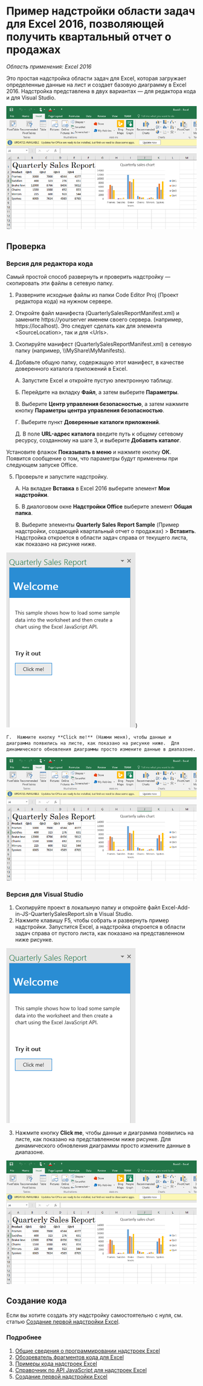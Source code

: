 # <a name="quarterly-sales-report-task-pane-add-in-sample-for-excel-2016"></a>Пример надстройки области задач для Excel 2016, позволяющей получить квартальный отчет о продажах

_Область применения: Excel 2016_

Это простая надстройка области задач для Excel, которая загружает определенные данные на лист и создает базовую диаграмму в Excel 2016. Надстройка представлена в двух вариантах — для редактора кода и для Visual Studio.

![Пример квартального отчета о продажах](../images/QuarterlySalesReport_report.PNG)

## <a name="try-it-out"></a>Проверка
### <a name="code-editor-version"></a>Версия для редактора кода

Самый простой способ развернуть и проверить надстройку — скопировать эти файлы в сетевую папку.

1.  Разверните исходные файлы из папки Code Editor Proj (Проект редактора кода) на нужном сервере.
2.  Откройте файл манифеста (QuarterlySalesReportManifest.xml) и замените https://yourserver именем своего сервера. (например, https://localhost). Это следует сделать как для элемента \<SourceLocation\>, так и для \<Urls\>.
3.  Скопируйте манифест (QuarterlySalesReportManifest.xml) в сетевую папку (например, \\\MyShare\MyManifests).
4.  Добавьте общую папку, содержащую этот манифест, в качестве доверенного каталога приложений в Excel.

    А.  Запустите Excel и откройте пустую электронную таблицу.

    Б.  Перейдите на вкладку **Файл**, а затем выберите **Параметры**.

    В.  Выберите **Центр управления безопасностью**, а затем нажмите кнопку **Параметры центра управления безопасностью**.

    Г.  Выберите пункт **Доверенные каталоги приложений**.

    Д.  В поле **URL-адрес каталога** введите путь к общему сетевому ресурсу, созданному на шаге 3, и выберите **Добавить каталог**.

   Установите флажок **Показывать в меню** и нажмите кнопку **ОК**. Появится сообщение о том, что параметры будут применены при следующем запуске Office.

5.  Проверьте и запустите надстройку.

    А.  На вкладке **Вставка** в Excel 2016 выберите элемент **Мои надстройки**.

    Б.  В диалоговом окне **Надстройки Office** выберите элемент **Общая папка**.

    В.  Выберите элементы **Quarterly Sales Report Sample** (Пример надстройки, создающей квартальный отчет о продажах) > **Вставить**. Надстройка откроется в области задач справа от текущего листа, как показано на рисунке ниже.

  ![Пример квартального отчета о продажах](../images/QuarterlySalesReport_taskpane.PNG))

    Г.  Нажмите кнопку **Click me!** (Нажми меня), чтобы данные и диаграмма появились на листе, как показано на рисунке ниже.  Для динамического обновления диаграммы просто измените данные в диапазоне.

  ![Пример квартального отчета о продажах](../images/QuarterlySalesReport_report.PNG)

### <a name="visual-studio-version"></a>Версия для Visual Studio
1.  Скопируйте проект в локальную папку и откройте файл Excel-Add-in-JS-QuarterlySalesReport.sln в Visual Studio.
2.  Нажмите клавишу F5, чтобы собрать и развернуть пример надстройки. Запустится Excel, а надстройка откроется в области задач справа от пустого листа, как показано на представленном ниже рисунке.

  ![Пример квартального отчета о продажах](../images/QuarterlySalesReport_taskpane.PNG)

3. Нажмите кнопку **Click me**, чтобы данные и диаграмма появились на листе, как показано на представленном ниже рисунке. Для динамического обновления диаграммы просто измените данные в диапазоне.

  ![Пример квартального отчета о продажах](../images/QuarterlySalesReport_report.PNG)

## <a name="code-it"></a>Создание кода

Если вы хотите создать эту надстройку самостоятельно с нуля, см. статью [Создание первой надстройки Excel](https://github.com/OfficeDev/office-js-docs/blob/master/excel/build-your-first-excel-add-in.md).


### <a name="learn-more"></a>Подробнее


1.  [Общие сведения о программировании надстроек Excel](https://github.com/OfficeDev/office-js-docs/blob/master/excel/excel-add-ins-programming-overview.md)
2.  [Обозреватель фрагментов кода для Excel](http://officesnippetexplorer.azurewebsites.net/#/snippets/excel)
3.  [Примеры кода надстроек Excel](https://github.com/OfficeDev/office-js-docs/blob/master/excel/excel-add-ins-code-samples.md)
4.  [Справочник по API JavaScript для надстроек Excel](https://github.com/OfficeDev/office-js-docs/blob/master/excel/excel-add-ins-javascript-reference.md)
5.  [Создание первой надстройки Excel](https://github.com/OfficeDev/office-js-docs/blob/master/excel/build-your-first-excel-add-in.md)